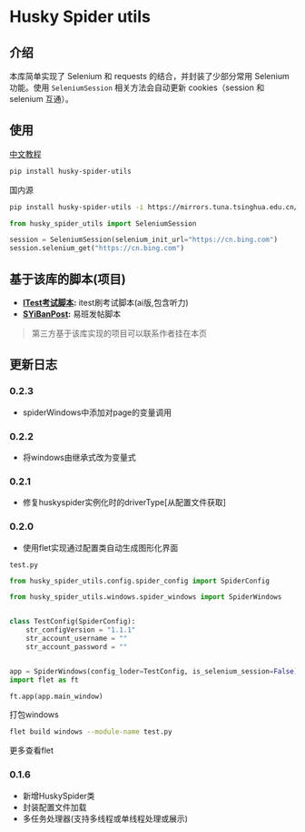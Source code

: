 # Husky Spider utils

## 介绍

本库简单实现了 Selenium 和 requests 的结合，并封装了少部分常用 Selenium 功能。使用 `SeleniumSession` 相关方法会自动更新
cookies（session 和 selenium 互通）。

## 使用

[中文教程](https://spider.yudream.online)

```bash
pip install husky-spider-utils
```

国内源

```bash
pip install husky-spider-utils -i https://mirrors.tuna.tsinghua.edu.cn/pypi/web/simple
```

```python
from husky_spider_utils import SeleniumSession

session = SeleniumSession(selenium_init_url="https://cn.bing.com")
session.selenium_get("https://cn.bing.com")
```

## 基于该库的脚本(项目)

- **[ITest考试脚本](https://github.com/YDHusky/itest):** itest刷考试脚本(ai版,包含听力)
- **[SYiBanPost](https://github.com/YDHusky/SYiBanPost):** 易班发帖脚本

> 第三方基于该库实现的项目可以联系作者挂在本页

## 更新日志
### 0.2.3
- spiderWindows中添加对page的变量调用
### 0.2.2

- 将windows由继承式改为变量式

### 0.2.1

- 修复huskyspider实例化时的driverType[从配置文件获取]

### 0.2.0

- 使用flet实现通过配置类自动生成图形化界面

`test.py`

```python
from husky_spider_utils.config.spider_config import SpiderConfig

from husky_spider_utils.windows.spider_windows import SpiderWindows


class TestConfig(SpiderConfig):
    str_configVersion = "1.1.1"
    str_account_username = ""
    str_account_password = ""


app = SpiderWindows(config_loder=TestConfig, is_selenium_session=False)
import flet as ft

ft.app(app.main_window)
```

打包windows

```bash
flet build windows --module-name test.py
```

更多查看flet

### 0.1.6

- 新增HuskySpider类
- 封装配置文件加载
- 多任务处理器(支持多线程或单线程处理或展示)